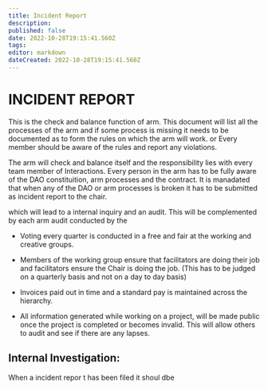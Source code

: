 ```yaml
---
title: Incident Report
description: 
published: false
date: 2022-10-28T19:15:41.560Z
tags: 
editor: markdown
dateCreated: 2022-10-28T19:15:41.560Z
---
```


# INCIDENT REPORT

This is the check and balance function of arm. This document will list all the processes of the arm and if some process is missing it needs to be documented as to form the rules on which the arm will work. or Every member should be aware of the rules and report any violations. 

The arm will check and balance itself and the responsibility lies with every team member of Interactions. Every person in the arm has to be fully aware of the DAO constituition, arm processes and the contract. It is manadated that when any of the DAO or arm processes is broken it has to be submitted as incident report to the chair. 


which will lead to a internal inquiry and an audit. 
This will be complemented by each arm audit conducted by the 

-	Voting every quarter is conducted in a free and fair at the working and creative groups.

-	Members of the working group ensure that facilitators are doing their job and facilitators ensure the Chair is doing the job. (This has to be judged on a quarterly basis and not on a day to day basis) 

-	Invoices paid out in time and a standard pay is maintained across the hierarchy.

-	All information generated while working on a project, will be made public once the project is completed or becomes invalid. This will allow others to audit and see if there are any lapses.

## Internal Investigation:

When a incident repor t has been filed it shoul dbe 